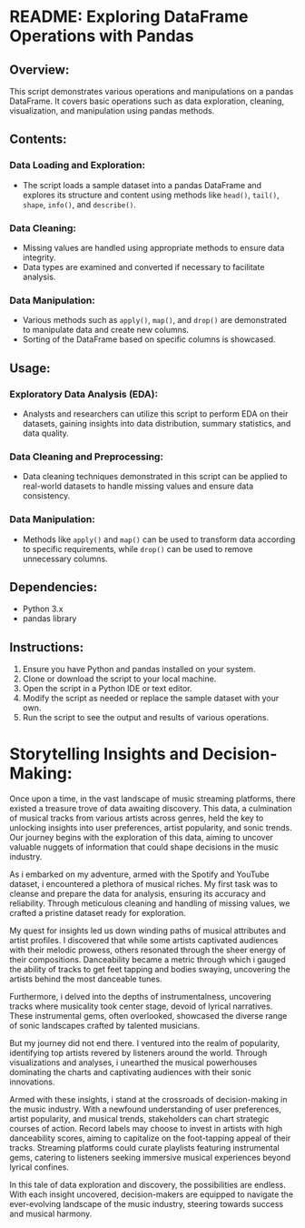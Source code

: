# README: Exploring DataFrame Operations with Pandas

## Overview:
This script demonstrates various operations and manipulations on a pandas DataFrame. It covers basic operations such as data exploration, cleaning, visualization, and manipulation using pandas methods.

## Contents:
### Data Loading and Exploration:
- The script loads a sample dataset into a pandas DataFrame and explores its structure and content using methods like `head()`, `tail()`, `shape`, `info()`, and `describe()`.

### Data Cleaning:
- Missing values are handled using appropriate methods to ensure data integrity.
- Data types are examined and converted if necessary to facilitate analysis.

### Data Manipulation:
- Various methods such as `apply()`, `map()`, and `drop()` are demonstrated to manipulate data and create new columns.
- Sorting of the DataFrame based on specific columns is showcased.

## Usage:
### Exploratory Data Analysis (EDA):
- Analysts and researchers can utilize this script to perform EDA on their datasets, gaining insights into data distribution, summary statistics, and data quality.

### Data Cleaning and Preprocessing:
- Data cleaning techniques demonstrated in this script can be applied to real-world datasets to handle missing values and ensure data consistency.

### Data Manipulation:
- Methods like `apply()` and `map()` can be used to transform data according to specific requirements, while `drop()` can be used to remove unnecessary columns.

## Dependencies:
- Python 3.x
- pandas library

## Instructions:
1. Ensure you have Python and pandas installed on your system.
2. Clone or download the script to your local machine.
3. Open the script in a Python IDE or text editor.
4. Modify the script as needed or replace the sample dataset with your own.
5. Run the script to see the output and results of various operations.
# Storytelling Insights and Decision-Making:

Once upon a time, in the vast landscape of music streaming platforms, there existed a treasure trove of data awaiting discovery. This data, a culmination of musical tracks from various artists across genres, held the key to unlocking insights into user preferences, artist popularity, and sonic trends. Our journey begins with the exploration of this data, aiming to uncover valuable nuggets of information that could shape decisions in the music industry.

As i embarked on my adventure, armed with the Spotify and YouTube dataset, i encountered a plethora of musical riches. My first task was to cleanse and prepare the data for analysis, ensuring its accuracy and reliability. Through meticulous cleaning and handling of missing values, we crafted a pristine dataset ready for exploration.

My quest for insights led us down winding paths of musical attributes and artist profiles. I discovered that while some artists captivated audiences with their melodic prowess, others resonated through the sheer energy of their compositions. Danceability became a metric through which i gauged the ability of tracks to get feet tapping and bodies swaying, uncovering the artists behind the most danceable tunes.

Furthermore, i delved into the depths of instrumentalness, uncovering tracks where musicality took center stage, devoid of lyrical narratives. These instrumental gems, often overlooked, showcased the diverse range of sonic landscapes crafted by talented musicians.

But my journey did not end there. I ventured into the realm of popularity, identifying top artists revered by listeners around the world. Through visualizations and analyses, i unearthed the musical powerhouses dominating the charts and captivating audiences with their sonic innovations.

Armed with these insights, i stand at the crossroads of decision-making in the music industry. With a newfound understanding of user preferences, artist popularity, and musical trends, stakeholders can chart strategic courses of action. Record labels may choose to invest in artists with high danceability scores, aiming to capitalize on the foot-tapping appeal of their tracks. Streaming platforms could curate playlists featuring instrumental gems, catering to listeners seeking immersive musical experiences beyond lyrical confines.

In this tale of data exploration and discovery, the possibilities are endless. With each insight uncovered, decision-makers are equipped to navigate the ever-evolving landscape of the music industry, steering towards success and musical harmony.
